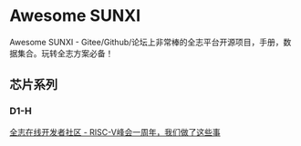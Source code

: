 # Awesome SUNXI

Awesome SUNXI - Gitee/Github/论坛上非常棒的全志平台开源项目，手册，数据集合。玩转全志方案必备！

## 芯片系列

### D1-H
[全志在线开发者社区 - RISC-V峰会一周年，我们做了这些事](https://www.aw-ol.com/news/34)

